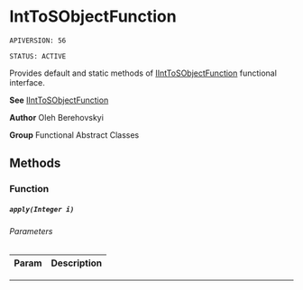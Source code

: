 # IntToSObjectFunction

`APIVERSION: 56`

`STATUS: ACTIVE`

Provides default and static methods of [IIntToSObjectFunction](/docs/Functional-Interfaces/IIntToSObjectFunction.md) functional interface.


**See** [IIntToSObjectFunction](/docs/Functional-Interfaces/IIntToSObjectFunction.md)


**Author** Oleh Berehovskyi


**Group** Functional Abstract Classes

## Methods
### Function
##### `apply(Integer i)`
###### Parameters
|Param|Description|
|---|---|

---
